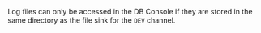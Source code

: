 Log files can only be accessed in the DB Console if they are stored in the same directory as the file sink for the `DEV` channel.
